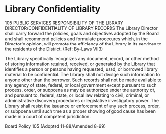 # Library Confidentiality

105 PUBLIC SERVICES RESPONSIBILITY OF THE LIBRARY DIRECTOR/CONFIDENTIALITY OF LIBRARY RECORDS
The Library Director shall carry forward the policies, goals and objectives adopted by the Board and shall recommend policies and formulate procedures which, in the Director's opinion, will promote the efficiency of the Library in its services to the residents of the District. (Ref: By-Laws VII3)

The Library specifically recognizes any document, record, or other method of storing information retained, received, or generated by the Library that identifies a person or persons having requested, used, or borrowed library material to be confidential. The Library shall not divulge such information to anyone other than the borrower. Such records shall not be made available to any agency of state, federal, or local government except pursuant to such process, order, or subpoena as may be authorized under the authority of, and pursuant to, federal, state, or local law relating to civil, criminal, or administrative discovery procedures or legislative investigatory power. The Library shall resist the issuance or enforcement of any such process, order, or subpoena until such time as a proper showing of good cause has been made in a court of competent jurisdiction.

Board Policy 105 (Adopted 11-88/Amended 8-99)